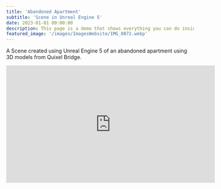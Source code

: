 ```yaml
---
title: 'Abandoned Apartment'
subtitle: 'Scene in Unreal Engine 5'
date: 2023-01-01 00:00:00
description: This page is a demo that shows everything you can do inside portfolio and blog posts.
featured_image: '/images/ImagesWebsite/IMG_0072.webp'
---
```


A Scene created using Unreal Engine 5 of an abandoned apartment using 3D models from Quixel Bridge.

<iframe width="560" height="315" src="https://www.youtube.com/embed/htxkKwSe07E" title="YouTube video player" frameborder="0" allow="accelerometer; autoplay; clipboard-write; encrypted-media; gyroscope; picture-in-picture; web-share" allowfullscreen></iframe>


